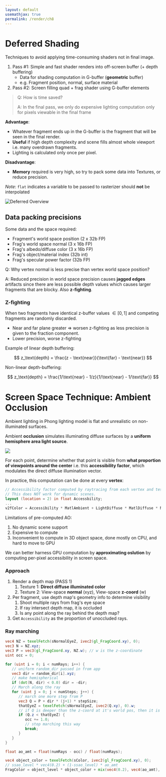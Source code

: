 ```yaml
---
layout: default
usemathjax: true
permalink: /render/ch8
---
```


# Deferred Shading

Techniques to avoid applying time-consuming shaders not in final image.

1. Pass #1: Simple and fast shader renders into off-screen buffer (+ depth buffering)
    - Data for shading computation in G-buffer (**geometric** buffer)
    - e.g. Fragment position, normal, surface material
2. Pass #2: Screen filling quad + frag shader using G-buffer elements

> Q: How is time saved? 
> 
> A: In the final pass, we only do expensive lighting computation only for pixels viewable
> in the final frame 

**Advantage**:
- Whatever fragment ends up in the G-buffer is the fragment that will be seen in the final render.
- **Useful** if high depth complexity and scene fills almost whole viewport i.e. many overdrawn fragments.
- Lighting is calculated only once per pixel.

**Disadvantage**:
- **Memory** required is very high, so try to pack some data into Textures, or reduce precision.

*Note*: `flat` indicates a variable to be passed to rasterizer should **not** be interpolated

![Deferred Overview](/notes-blog/assets/img/render/deferred_overview.png)

## Data packing precisions

Some data and the space required:
- Fragment's world space position (2 x 32b FP)
- Frag's world space normal (3 x 16b FP)
- Frag's albedo/diffuse color (3 x 16b FP)
- Frag's object/material index (32b int)
- Frag's specular power factor (32b FP)

Q: Why vertex normal is less precise than vertex world space position?

A: Reduced precision in world space precision causes **jagged edges** artifacts
since there are less possible depth values which causes larger fragments that are blocky.
Also **z-fighting**.

### Z-fighting

When two fragments have identical z-buffer values $\in [0, 1]$ and competing fragments are randomly discarded.
- Near and far plane greater $\Rightarrow$ worsen z-fighting as less precision is given to the fraction component.
- Lower precision, worse z-fighting

Example of linear depth buffering:

$$
z_\text{depth} = \frac{z - \text{near}}{\text{far} - \text{near}}
$$

Non-linear depth-buffering:

$$
z_\text{depth} = \frac{1/\text{near} - 1/z}{1/\text{near} - 1/\text{far}}
$$

# Screen Space Technique: Ambient Occlusion

Ambient lighting in Phong lighting model is flat and unrealistic on non-illuminated surfaces.

Ambient **occlusion** simulates illuminating diffuse surfaces by a **uniform hemisphere area light source**.

![](/notes-blog/assets/img/render/ambient_occlusion.png)

For each point, determine whether that point is visible from **what proportion of viewpoints around the center** 
i.e. this **accessibility factor**, which modulates the direct diffuse illumination vector. 

In practice, this computation can be done at every **vertex**:

```glsl
// Accessibility factor computed by raytracing from each vertex and testing for occlusion 
// This does NOT work for dynamic scenes.
layout (location = 2) in float Accessbility;
...
v2fColor = Accessibility * MatlAmbient + LightDiffuse * MatlDiffuse * N_dot_L;
```

Limitations of pre-computed AO:

1. No dynamic scene support
2. Expensive to compute
3. Inconvenient to compute in 3D object space, done mostly on CPU, and hard to move to GPU

We can better harness GPU computation by **approximating oslution** by computing per-pixel accessibility in screen space.

### Approach

1. Render a depth map (PASS 1)
   1. Texture 1: **Direct diffuse illuminated color**
   2. Texture 2: View-space **normal** (xyz), View-space **z-coord** (w)
2. Per fragment, use depth map's geometry info to determine visibility
   1. Shoot multiple rays from frag's eye space
   2. If ray intersect depth map, it is occluded
   3. Is any point along the ray behind the depth map?
3. Get `Accessibility` as the proportion of unoccluded rays.

### Ray marching

```glsl
vec4 NZ = texelFetch(sNormalEyeZ, ivec2(gl_FragCoord.xy), 0);
vec3 N = NZ.xyz;
vec3 P = vec3(gl_FragCoord.xy, NZ.w); // w is the z-coordinate
uint occ = 0;

for (uint i = 0; i < numRays; i++) {
   // uniform random_dir passed in from app
   vec3 dir = random_dir[i].xyz;
   // make hemispherical
   if (dot(N, dir) < 0.0) dir = -dir;
   // March along the ray
   for (uint j = 0; j < numSteps; j++) {
      // march one more step from P
      vec3 Q = P + dir * (j+1) * stepSize;
      thatEyeZ = texelFetch(sNormalEyeZ, ivec2(Q.xy), 0).w;
      // if Q is deeper than the z-coord at it's world pos, then it is occluded.
      if (Q.z < thatEyeZ) {
         occ += 1.0;
         // stop marching this way
         break;
      }
   }
}

float ao_amt = float(numRays - occ) / float(numRays);

vec4 object_color = texelFetch(sColor, ivec2(gl_FragCoord.xy), 0);
// ssao_level * vec4(0.2) + (1-ssao_level) * ao_amt
FragColor = object_level * object_color + mix(vec4(0.2), vec4(ao_amt), ssao_level);
```